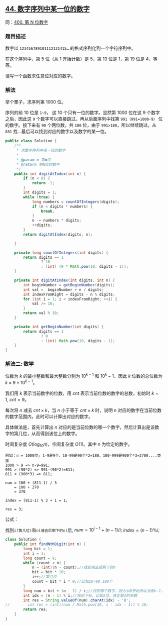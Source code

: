 ## [44. 数字序列中某一位的数字](https://leetcode.cn/problems/shu-zi-xu-lie-zhong-mou-yi-wei-de-shu-zi-lcof/)
同：[400. 第 N 位数字](https://leetcode.cn/problems/nth-digit/description/)

### 题目描述

数字以 `123456789101112131415…` 的格式序列化到一个字符序列中。

在这个序列中，第 5 位（从 1 开始计数）是 5，第 13 位是 1，第 19 位是 4，等等。

请写一个函数求任意位对应的数字。

### 解法

举个栗子，求序列第 1000 位。

序列的前 10 位是 `1~9`， 这 10 个只有一位的数字。显然第 1000 位在这 9 个数字之后，因此这 `9` 个数字可以直接跳过。再从后面序列中找第 `991（991=1000-9）` 位的数字。接下来有 `90` 个两位数，共 `180` 位，由于 `991>180`，所以继续跳过。从 `881` 找...最后可以找到对应的数字以及数字的某一位。

```java
public class Solution {
    /**
     * 求数字序列中某一位的数字
     *
     * @param n 第n位
     * @return 第n位的数字
     */
    public int digitAtIndex(int n) {
        if (n < 0) {
            return -1;
        }
        int digits = 1;
        while (true) {
            long numbers = countOfIntegers(digits);
            if (n < digits * numbers) {
                break;
            }
            n -= numbers * digits;
            ++digits;
        }
        return digitAtIndex(digits, n);

    }

    private long countOfIntegers(int digits) {
        return digits == 1
                ? 10
                : (int) (9 * Math.pow(10, digits - 1));
    }

    private int digitAtIndex(int digits, int n) {
        int beginNumber = getBeginNumber(digits);
        int val =  beginNumber + n / digits;
        int indexFromRight = digits - n % digits;
        for (int i = 1; i < indexFromRight; ++i) {
            val /= 10;
        }
        return val % 10;
    }

    private int getBeginNumber(int digits) {
        return digits == 1
                ? 0
                : (int) Math.pow(10, digits - 1);
    }
}
````

### 解法二: 数学
位数为 $k$ 的最小整数和最大整数分别为 $10^{k-1}$ 和 $10^k-1$，因此 $k$ 位数的总位数为 $k \times 9 \times 10^{k-1}$。

我们用 $k$ 表示当前数字的位数，用 $cnt$ 表示当前位数的数字的总数，初始时 $k=1$, $cnt=9$。

每次将 $n$ 减去 $cnt \times k$，当 $n$ 小于等于 $cnt \times k$ 时，说明 $n$ 对应的数字在当前位数的数字范围内，此时可以计算出对应的数字。

具体做法是，首先计算出 $n$ 对应的是当前位数的哪一个数字，然后计算出是该数字的第几位，从而得到该位上的数字。

时间复杂度 $O(\log_{10} n)$，空间复杂度 $O(1)$。其中 $n$ 为给定的数字。
````
例如：n = 1000位; 1-9是9个，10-99是90个*2=180，100-999是900个*3=2700....类推
1000 > 9 => n-9=991;
991 > (90*2) => 991-(90*2)=811;
811 < (900*3) => 811;

num = 100 + (811-1) / 3
    = 100 + 270 
    = 370
    
index = (811-1) % 3 + 1 = 1; 

res = 3;
````
公式： 

找到`i(第几位)`和`n(减去后剩下的n)`后, $num = 10^{i-1} + (n - 1) / i;$ $index = (n - 1) \% i;$

```java
class Solution {
    public int findNthDigit(int n) {
        long bit = 1;
        int i = 1;
        long count = 9;
        while (count < n) {
            n = (int)(n - count);//找到减去后剩下的n
            bit = bit * 10;
            i++;//第几位
            count = bit * i * 9;//比如10-99 180个
        }
        long num = bit + (n - 1) / i;//找到哪个数字，因为从0开始所以当前n-1，i表示当前几位数字：3位，每个数字长度3，所以要/3。又是从第几位的数字往后数
        int idx = (n - 1) % i;//找到下标，比如3位，肯定是3的余数
        int res = String.valueOf(num).charAt(idx) - '0';
//        int res = (int)(num / Math.pow(10, i - idx - 1)) % 10;
        return res;
    }
}
```